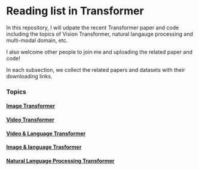 # Reading list in Transformer

In this repository, I will udpate the recent Transformer paper and code including the topics of Vision Transformer, natural langauge processing and multi-modal domain, etc.  

I also welcome other people to join me and uploading the related paper and code!

In each subsection, we collect the related papers and datasets with their downloading links. 

### Topics
#### [Image Transformer](image-transformer.md) 


#### [Video Transformer](video-transformer.md)


#### [Video & Language Transformer](video-language-transformer.md)


#### [Image & language Trasformer](image-language-transformer.md)


#### [Natural Language Processing Transformer](natural-language-process-transformer.md)



